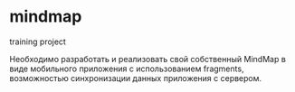 # mindmap
training project

Необходимо разработать и реализовать свой собственный MindMap в виде мобильного приложения с использованием fragments, возможностью
синхронизации данных приложения с сервером.
